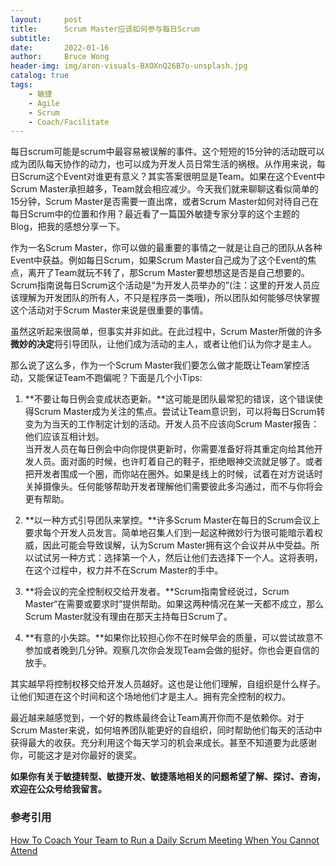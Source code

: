 ```yaml
---
layout:     post
title:      Scrum Master应该如何参与每日Scrum
subtitle:   
date:       2022-01-16
author:     Bruce Wong
header-img: img/aron-visuals-BXOXnQ26B7o-unsplash.jpg
catalog: true
tags:
    - 敏捷
    - Agile
    - Scrum
    - Coach/Facilitate
---
```


每日scrum可能是scrum中最容易被误解的事件。这个短短的15分钟的活动既可以成为团队每天协作的动力，也可以成为开发人员日常生活的祸根。从作用来说，每日Scrum这个Event对谁更有意义？其实答案很明显是Team。如果在这个Event中Scrum Master承担越多，Team就会相应减少。今天我们就来聊聊这看似简单的15分钟，Scrum Master是否需要一直出席，或者Scrum Master如何对待自己在每日Scrum中的位置和作用？最近看了一篇国外敏捷专家分享的这个主题的Blog，把我的感想分享一下。    

作为一名Scrum Master，你可以做的最重要的事情之一就是让自己的团队从各种Event中获益。例如每日Scrum，如果Scrum Master自己成为了这个Event的焦点，离开了Team就玩不转了，那Scrum Master要想想这是否是自己想要的。Scrum指南说每日Scrum这个活动是“为开发人员举办的”(注：这里的开发人员应该理解为开发团队的所有人，不只是程序员一类哦)，所以团队如何能够尽快掌握这个活动对于Scrum Master来说是很重要的事情。  

虽然这听起来很简单，但事实并非如此。在此过程中，Scrum Master所做的许多**微妙的决定**将引导团队，让他们成为活动的主人，或者让他们认为你才是主人。  

那么说了这么多，作为一个Scrum Master我们要怎么做才能既让Team掌控活动，又能保证Team不跑偏呢？下面是几个小Tips:  

1. **不要让每日例会变成状态更新。**这可能是团队最常犯的错误，这个错误使得Scrum Master成为关注的焦点。尝试让Team意识到，可以将每日Scrum转变为为当天的工作制定计划的活动。开发人员不应该向Scrum Master报告：他们应该互相计划。  
当开发人员在每日例会中向你提供更新时，你需要准备好将其重定向给其他开发人员。面对面的时候，也许盯着自己的鞋子，拒绝眼神交流就足够了。或者把开发者围成一个圈，而你站在圈外。如果是线上的时候，试着在对方说话时关掉摄像头。任何能够帮助开发者理解他们需要彼此多沟通过，而不与你将会更有帮助。  

2. **以一种方式引导团队来掌控。**许多Scrum Master在每日的Scrum会议上要求每个开发人员发言。简单地召集人们到一起这种微妙行为很可能暗示着权威，因此可能会导致误解，认为Scrum Master拥有这个会议并从中受益。所以试试另一种方式：选择第一个人，然后让他们去选择下一个人。这将表明，在这个过程中，权力并不在Scrum Master的手中。  

3. **将会议的完全控制权交给开发者。**Scrum指南曾经说过，Scrum Master“在需要或要求时”提供帮助。如果这两种情况在某一天都不成立，那么Scrum Master就没有理由在那天主持每日Scrum了。 

4. **有意的小失踪。**如果你比较担心你不在时候早会的质量，可以尝试故意不参加或者晚到几分钟。观察几次你会发现Team会做的挺好。你也会更自信的放手。  

其实越早将控制权移交给开发人员越好。这也是让他们理解，自组织是什么样子。让他们知道在这个时间和这个场地他们才是主人。拥有完全控制的权力。  

最近越来越感觉到，一个好的教练最终会让Team离开你而不是依赖你。对于Scrum Master来说，如何培养团队能更好的自组织，同时帮助他们每天的活动中获得最大的收获。充分利用这个每天学习的机会来成长。甚至不知道要为此感谢你，可能这才是对你最好的褒奖。 

**如果你有关于敏捷转型、敏捷开发、敏捷落地相关的问题希望了解、探讨、咨询，欢迎在公众号给我留言。**

### 参考引用
[How To Coach Your Team to Run a Daily Scrum Meeting When You Cannot Attend](https://www.mountaingoatsoftware.com/blog/how-to-coach-your-team-to-run-a-daily-scrum-meeting-when-you-cannot-attend)  
